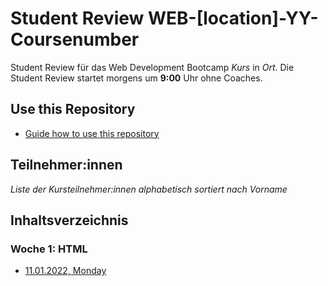 # Student Review WEB-[location]-YY-Coursenumber

Student Review für das Web Development Bootcamp _Kurs_ in _Ort_.
Die Student Review startet morgens um **9:00** Uhr ohne Coaches.

## Use this Repository

- [Guide how to use this repository](/docs/install-manual.md)

## Teilnehmer:innen

_Liste der Kursteilnehmer:innen alphabetisch sortiert nach Vorname_

## Inhaltsverzeichnis

### Woche 1: HTML

- [11.01.2022, Monday](/week1/2022-01-11-monday.md)
